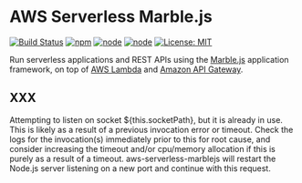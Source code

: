 # AWS Serverless Marble.js

[![Build Status](https://travis-ci.org/mflorence99/aws-serverless-marblejs.svg?branch=master)](https://travis-ci.org/mflorence99/aws-serverless-marblejs) 
[![npm](https://img.shields.io/npm/v/aws-serverless-marblejs.svg)]()
[![node](https://img.shields.io/node/v/aws-serverless-marblejs.svg)]()
[![node](https://img.shields.io/node/v/aws-serverless-marblejs.svg)]()
[![License: MIT](https://img.shields.io/badge/License-MIT-yellow.svg)](https://opensource.org/licenses/MIT)

Run serverless applications and REST APIs using the [Marble.js](https://github.com/marblejs/marble) application framework, on top of [AWS Lambda](https://aws.amazon.com/lambda/) and [Amazon API Gateway](https://aws.amazon.com/api-gateway/).

## <a name="EADDRINUSE">XXX</a>

Attempting to listen on socket ${this.socketPath}, but it is already in use. This is likely as a result of a previous invocation error or timeout. Check the logs for the invocation(s) immediately prior to this for root cause, and consider increasing the timeout and/or cpu/memory allocation if this is purely as a result of a timeout. aws-serverless-marblejs will restart the Node.js server listening on a new port and continue with this request.

